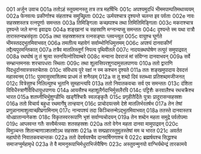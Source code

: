 001	अर्जुन उवाच
001a	ततोऽहं स्तूयमानस्तु तत्र तत्र महर्षिभिः
001c	अपश्यमुदधिं भीममपाम्पतिमथाव्ययम्
002a	फेनवत्यः प्रकीर्णाश्च संहताश्च समुच्छ्रिताः
002c	ऊर्मयश्चात्र दृश्यन्ते चलन्त इव पर्वताः
002e	नावः सहस्रशस्तत्र रत्नपूर्णाः समन्ततः
003a	तिमिङ्गिलाः कच्छपाश्च तथा तिमितिमिङ्गिलाः
003c	मकराश्चात्र दृश्यन्ते जले मग्ना इवाद्रयः
004a	शङ्खानां च सहस्राणि मग्नान्यप्सु समन्ततः
004c	दृश्यन्ते स्म यथा रात्रौ तारास्तन्वभ्रसंवृताः
005a	तथा सहस्रशस्तत्र रत्नसङ्घाः प्लवन्त्युत
005c	वायुश्च घूर्णते भीमस्तदद्भुतमिवाभवत्
006a	तमतीत्य महावेगं सर्वाम्भोनिधिमुत्तमम्
006c	अपश्यं दानवाकीर्णं तद्दैत्यपुरमन्तिकात्
007a	तत्रैव मातलिस्तूर्णं निपत्य पृथिवीतले
007c	नादयन्रथघोषेण तत्पुरं समुपाद्रवत्
008a	रथघोषं तु तं श्रुत्वा स्तनयित्नोरिवाम्बरे
008c	मन्वाना देवराजं मां संविग्ना दानवाभवन्
009a	सर्वे सम्भ्रान्तमनसः शरचापधराः स्थिताः
009c	तथा शूलासिपरशुगदामुसलपाणयः
010a	ततो द्वाराणि पिदधुर्दानवास्त्रस्तचेतसः
010c	संविधाय पुरे रक्षां न स्म कश्चन दृश्यते
011a	ततः शङ्खमुपादाय देवदत्तं महास्वनम्
011c	पुरमासुरमाश्लिष्य प्राधमं तं शनैरहम्
012a	स तु शब्दो दिवं स्तब्ध्वा प्रतिशब्दमजीजनत्
012c	वित्रेसुश्च निलिल्युश्च भूतानि सुमहान्त्यपि
013a	ततो निवातकवचाः सर्व एव समन्ततः
013c	दंशिता विविधैस्त्राणैर्विविधायुधपाणयः
014a	आयसैश्च महाशूलैर्गदाभिर्मुसलैरपि
014c	पट्टिशैः करवालैश्च रथचक्रैश्च भारत
015a	शतघ्नीभिर्भुशुण्डीभिः खड्गैश्चित्रैः स्वलङ्कृतैः
015c	प्रगृहीतैर्दितेः पुत्राः प्रादुरासन्सहस्रशः
016a	ततो विचार्य बहुधा रथमार्गेषु तान्हयान्
016c	प्राचोदयत्समे देशे मातलिर्भरतर्षभ
017a	तेन तेषां प्रणुन्नानामाशुत्वाच्छीघ्रगामिनाम्
017c	नान्वपश्यं तदा किञ्चित्तन्मेऽद्भुतमिवाभवत्
018a	ततस्ते दानवास्तत्र योधव्रातान्यनेकशः
018c	विकृतस्वररूपाणि भृशं सर्वाण्यचोदयन्
019a	तेन शब्देन महता समुद्रे पर्वतोपमाः
019c	आप्लवन्त गतैः सत्त्वैर्मत्स्याः शतसहस्रशः
020a	ततो वेगेन महता दानवा मामुपाद्रवन्
020c	विमुञ्चन्तः शितान्बाणाञ्शतशोऽथ सहस्रशः
021a	स सम्प्रहारस्तुमुलस्तेषां मम च भारत
021c	अवर्तत महाघोरो निवातकवचान्तकः
022a	ततो देवर्षयश्चैव दानवर्षिगणाश्च ये
022c	ब्रह्मर्षयश्च सिद्धाश्च समाजग्मुर्महामृधे
023a	ते वै मामनुरूपाभिर्मधुराभिर्जयैषिणः
023c	अस्तुवन्मुनयो वाग्भिर्यथेन्द्रं तारकामये
